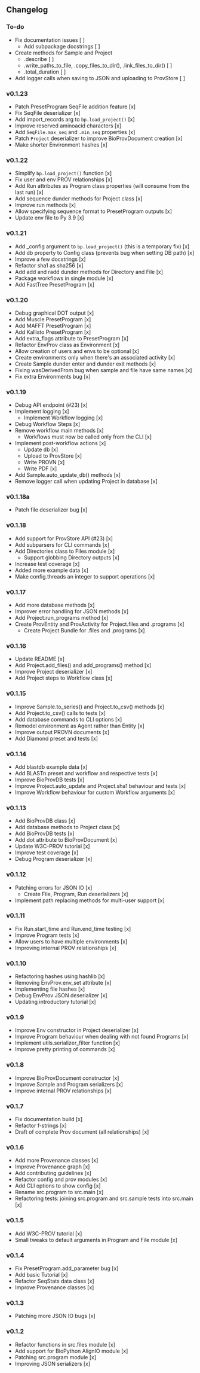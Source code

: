## Changelog

### To-do
* Fix documentation issues [ ]
    * Add subpackage docstrings [ ]
* Create methods for Sample and Project
    * .describe [ ]
    * .write_paths_to_file, .copy_files_to_dir(), .link_files_to_dir() [ ]
    * .total_duration [ ]
* Add logger calls when saving to JSON and uploading to ProvStore [ ]

### v0.1.23
* Patch PresetProgram SeqFile addition feature [x]
* Fix SeqFile deserializer [x]
* Add import_records arg to `bp.load_project()` [x]
* Improve reserved aminoacid characters [x]
* Add `SeqFile.max_seq` and `.min_seq` properties [x]
* Patch `Project` deserializer to improve BioProvDocument creation [x]
* Make shorter Environment hashes [x]

### v0.1.22
* Simplify `bp.load_project()` function [x]
* Fix user and env PROV relationships [x]
* Add Run attributes as Program class properties (will consume from the last run) [x]
* Add sequence dunder methods for Project class [x]
* Improve run methods [x]
* Allow specifying sequence format to PresetProgram outputs [x]
* Update env file to Py 3.9 [x]

### v0.1.21
* Add _config argument to `bp.load_project()` (this is a temporary fix) [x]
* Add db property to Config class (prevents bug when setting DB path) [x]
* Improve a few docstrings [x]
* Refactor sha1 as sha256 [x]   
* Add add and radd dunder methods for Directory and File [x]  
* Package workflows in single module [x]
* Add FastTree PresetProgram [x]

### v0.1.20
* Debug graphical DOT output [x]
* Add Muscle PresetProgram [x]
* Add MAFFT PresetProgram [x]
* Add Kallisto PresetProgram [x]
* Add extra_flags attribute to PresetProgram [x]
* Refactor EnvProv class as Environment [x]
* Allow creation of users and envs to be optional [x]
* Create environments only when there's an associated activity [x]
* Create Sample dunder enter and dunder exit methods [x]
* Fixing wasDerivedFrom bug when sample and file have same names [x]
* Fix extra Environments bug [x]

### v0.1.19
* Debug API endpoint (#23) [x]
* Implement logging [x]
    * Implement Workflow logging [x]
* Debug Workflow Steps [x]
* Remove workflow main methods [x]
    * Workflows must now be called only from the CLI [x]
* Implement post-workflow actions [x]
    * Update db [x]
    * Upload to ProvStore [x]
    * Write PROVN [x]
    * Write PDF [x]
* Add Sample.auto_update_db() methods [x]
* Remove logger call when updating Project in database [x]

### v0.1.18a
* Patch file deserializer bug [x]

### v0.1.18
* Add support for ProvStore API (#23) [x]
* Add subparsers for CLI commands [x]
* Add Directories class to Files module [x]
    * Support globbing Directory outputs [x]
* Increase test coverage [x]
* Added more example data [x]
* Make config.threads an integer to support operations [x]

### v0.1.17
* Add more database methods [x]
* Improver error handling for JSON methods [x]
* Add Project.run_programs method [x]
* Create ProvEntity and ProvActivity for Project.files and .programs [x]
    * Create Project Bundle for .files and .programs [x]

### v0.1.16
* Update README [x]
* Add Project.add_files() and add_programs() method [x]
* Improve Project deserializer [x]
* Add Project steps to Workflow class [x]

### v0.1.15
* Improve Sample.to_series() and Project.to_csv() methods [x]
* Add Project.to_csv() calls to tests [x]
* Add database commands to CLI options [x]
* Remodel environment as Agent rather than Entity [x]
* Improve output PROVN documents [x]
* Add Diamond preset and tests [x]

### v0.1.14
* Add blastdb example data [x]
* Add BLASTn preset and workflow and respective tests [x]
* Improve BioProvDB tests [x]
* Improve Project.auto_update and Project.sha1 behaviour and tests [x]
* Improve Workflow behaviour for custom Workflow arguments [x]

### v0.1.13
* Add BioProvDB class [x]
* Add database methods to Project class [x]
* Add BioProvDB tests [x]
* Add dot attribute to BioProvDocument [x]
* Update W3C-PROV tutorial [x]
* Improve test coverage [x]
* Debug Program deserializer [x]

### v0.1.12
* Patching errors for JSON IO [x]
    * Create File, Program, Run deserializers [x]
* Implement path replacing methods for multi-user support [x]

### v0.1.11
* Fix Run.start_time and Run.end_time testing [x]
* Improve Program tests [x]
* Allow users to have multiple environments [x]
* Improving internal PROV relationships [x]

### v0.1.10
* Refactoring hashes using hashlib [x]
* Removing EnvProv.env_set attribute [x]
* Implementing file hashes [x]
* Debug EnvProv JSON deserializer [x]
* Updating introductory tutorial [x]

### v0.1.9
* Improve Env constructor in Project deserializer [x]
* Improve Program behaviour when dealing with not found Programs [x]
* Implement utils.serializer_filter function [x]
* Improve pretty printing of commands [x]

### v0.1.8 
* Improve BioProvDocument constructor [x]
* Improve Sample and Program serializers [x]
* Improve internal PROV relationships [x]

### v0.1.7 
* Fix documentation build [x]
* Refactor f-strings [x]
* Draft of complete Prov document (all relationships) [x]

### v0.1.6
* Add more Provenance classes [x]
* Improve Provenance graph [x]
* Add contributing guidelines [x]
* Refactor config and prov modules [x]
* Add CLI options to show config [x]
* Rename src.program to src.main [x]
* Refactoring tests: joining src.program and src.sample tests into src.main [x]

### v0.1.5
* Add W3C-PROV tutorial [x]
* Small tweaks to default arguments in Program and File module [x]

### v0.1.4
* Fix PresetProgram.add_parameter bug [x]
* Add basic Tutorial [x]
* Refactor SeqStats data class [x]
* Improve Provenance classes [x]

### v0.1.3
* Patching more JSON IO bugs [x]

### v0.1.2
* Refactor functions in src.files module [x]
* Add support for BioPython AlignIO module [x]
* Patching src.program module [x]
* Improving JSON serializers [x]
